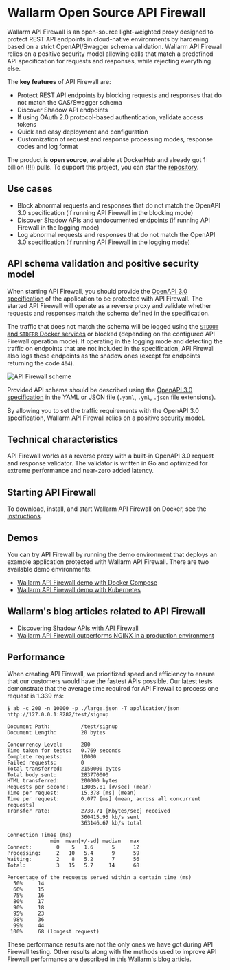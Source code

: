 # Wallarm Open Source API Firewall

Wallarm API Firewall is an open-source light-weighted proxy designed to protect REST API endpoints in cloud-native environments by hardening based on a strict OpenAPI/Swagger schema validation. Wallarm API Firewall relies on a positive security model allowing calls that match a predefined API specification for requests and responses, while rejecting everything else.

The **key features** of API Firewall are:

* Protect REST API endpoints by blocking requests and responses that do not match the OAS/Swagger schema
* Discover Shadow API endpoints
* If using OAuth 2.0 protocol-based authentication, validate access tokens
* Quick and easy deployment and configuration
* Customization of request and response processing modes, response codes and log format

The product is **open source**, available at DockerHub and already got 1 billion (!!!) pulls. To support this project, you can star the [repository](https://hub.docker.com/r/wallarm/api-firewall).

## Use cases

* Block abnormal requests and responses that do not match the OpenAPI 3.0 specification (if running API Firewall in the blocking mode)
* Discover Shadow APIs and undocumented endpoints (if running API Firewall in the logging mode)
* Log abnormal requests and responses that do not match the OpenAPI 3.0 specification (if running API Firewall in the logging mode)

## API schema validation and positive security model

When starting API Firewall, you should provide the [OpenAPI 3.0 specification](https://swagger.io/specification/) of the application to be protected with API Firewall. The started API Firewall will operate as a reverse proxy and validate whether requests and responses match the schema defined in the specification.

The traffic that does not match the schema will be logged using the [`STDOUT` and `STDERR` Docker services](https://docs.docker.com/config/containers/logging/) or blocked (depending on the configured API Firewall operation mode). If operating in the logging mode and detecting the traffic on endpoints that are not included in the specification, API Firewall also logs these endpoints as the shadow ones (except for endpoints returning the code `404`).

![API Firewall scheme](images/firewall-as-proxy.png)

Provided API schema should be described using the [OpenAPI 3.0 specification](https://swagger.io/specification/) in the YAML or JSON file (`.yaml`, `.yml`, `.json` file extensions).

By allowing you to set the traffic requirements with the OpenAPI 3.0 specification, Wallarm API Firewall relies on a positive security model.

## Technical characteristics

API Firewall works as a reverse proxy with a built-in OpenAPI 3.0 request and response validator. The validator is written in Go and optimized for extreme performance and near-zero added latency.

## Starting API Firewall

To download, install, and start Wallarm API Firewall on Docker, see the [instructions](https://docs.wallarm.com/api-firewall/installation-guides/docker-container/).

## Demos

You can try API Firewall by running the demo environment that deploys an example application protected with Wallarm API Firewall. There are two available demo environments:

* [Wallarm API Firewall demo with Docker Compose](https://github.com/wallarm/api-firewall/tree/main/demo/docker-compose)
* [Wallarm API Firewall demo with Kubernetes](https://github.com/wallarm/api-firewall/tree/main/demo/kubernetes)

## Wallarm's blog articles related to API Firewall

* [Discovering Shadow APIs with API Firewall](https://lab.wallarm.com/discovering-shadow-apis-with-a-api-firewall/)
* [Wallarm API Firewall outperforms NGINX in a production environment](https://lab.wallarm.com/wallarm-api-firewall-outperforms-nginx-in-a-production-environment/)

## Performance

When creating API Firewall, we prioritized speed and efficiency to ensure that our customers would have the fastest APIs possible. Our latest tests demonstrate that the average time required for API Firewall to process one request is 1.339 ms:

```
$ ab -c 200 -n 10000 -p ./large.json -T application/json http://127.0.0.1:8282/test/signup

Document Path:          /test/signup
Document Length:        20 bytes

Concurrency Level:      200
Time taken for tests:   0.769 seconds
Complete requests:      10000
Failed requests:        0
Total transferred:      2150000 bytes
Total body sent:        283770000
HTML transferred:       200000 bytes
Requests per second:    13005.81 [#/sec] (mean)
Time per request:       15.378 [ms] (mean)
Time per request:       0.077 [ms] (mean, across all concurrent requests)
Transfer rate:          2730.71 [Kbytes/sec] received
                        360415.95 kb/s sent
                        363146.67 kb/s total

Connection Times (ms)
              min  mean[+/-sd] median   max
Connect:        0    5   1.6      5      12
Processing:     2   10   5.4      9      59
Waiting:        2    8   5.2      7      56
Total:          3   15   5.7     14      68

Percentage of the requests served within a certain time (ms)
  50%     14
  66%     15
  75%     16
  80%     17
  90%     18
  95%     23
  98%     36
  99%     44
 100%     68 (longest request)
```

These performance results are not the only ones we have got during API Firewall testing. Other results along with the methods used to improve API Firewall performance are described in this [Wallarm's blog article](https://lab.wallarm.com/wallarm-api-firewall-outperforms-nginx-in-a-production-environment/).
